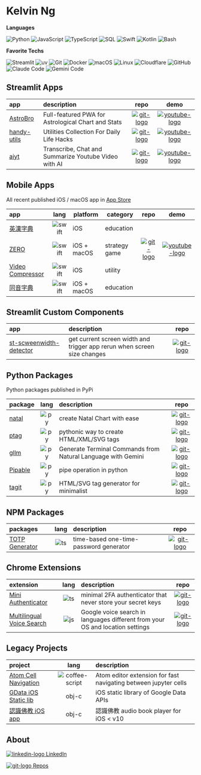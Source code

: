 # Kelvin Ng

**Languages**

<picture><source srcset="https://img.shields.io/badge/-Python-333?logo=Python" media="(prefers-color-scheme: dark)"><img src="https://img.shields.io/badge/-Python-e6e6e6?logo=Python" alt="Python"></picture>
<picture><source srcset="https://img.shields.io/badge/-JavaScript-333?logo=JavaScript" media="(prefers-color-scheme: dark)"><img src="https://img.shields.io/badge/-JavaScript-e6e6e6?logo=JavaScript" alt="JavaScript"></picture>
<picture><source srcset="https://img.shields.io/badge/-TypeScript-333?logo=TypeScript" media="(prefers-color-scheme: dark)"><img src="https://img.shields.io/badge/-TypeScript-e6e6e6?logo=TypeScript" alt="TypeScript"></picture>
<picture><source srcset="https://img.shields.io/badge/-SQL-333?logo=PostgreSQL" media="(prefers-color-scheme: dark)"><img src="https://img.shields.io/badge/-SQL-e6e6e6?logo=PostgreSQL" alt="SQL"></picture>
<picture><source srcset="https://img.shields.io/badge/-Swift-333?logo=Swift" media="(prefers-color-scheme: dark)"><img src="https://img.shields.io/badge/-Swift-e6e6e6?logo=Swift" alt="Swift"></picture>
<picture><source srcset="https://img.shields.io/badge/-Kotlin-333?logo=Kotlin" media="(prefers-color-scheme: dark)"><img src="https://img.shields.io/badge/-Kotlin-e6e6e6?logo=Kotlin" alt="Kotlin"></picture>
<picture><source srcset="https://img.shields.io/badge/-Bash-333?logo=GNU-Bash" media="(prefers-color-scheme: dark)"><img src="https://img.shields.io/badge/-Bash-e6e6e6?logo=GNU-Bash" alt="Bash"></picture>

**Favorite Techs**

<picture><source srcset="https://img.shields.io/badge/-Streamlit-333?logo=Streamlit" media="(prefers-color-scheme: dark)"><img src="https://img.shields.io/badge/-Streamlit-e6e6e6?logo=Streamlit" alt="Streamlit"></picture>
<picture><source srcset="https://img.shields.io/badge/-uv-333?logo=uv" media="(prefers-color-scheme: dark)"><img src="https://img.shields.io/badge/-uv-e6e6e6?logo=uv" alt="uv"></picture>
<picture><source srcset="https://img.shields.io/badge/-Git-333?logo=Git" media="(prefers-color-scheme: dark)"><img src="https://img.shields.io/badge/-Git-e6e6e6?logo=Git" alt="Git"></picture>
<picture><source srcset="https://img.shields.io/badge/-Docker-333?logo=Docker" media="(prefers-color-scheme: dark)"><img src="https://img.shields.io/badge/-Docker-e6e6e6?logo=Docker" alt="Docker"></picture>
<picture><source srcset="https://img.shields.io/badge/-macOS-333?logo=apple" media="(prefers-color-scheme: dark)"><img src="https://img.shields.io/badge/-macOS-e6e6e6?logo=apple" alt="macOS"></picture>
<picture><source srcset="https://img.shields.io/badge/-Linux-333?logo=Linux" media="(prefers-color-scheme: dark)"><img src="https://img.shields.io/badge/-Linux-e6e6e6?logo=Linux" alt="Linux"></picture>
<picture><source srcset="https://img.shields.io/badge/-Cloudflare-333?logo=Cloudflare" media="(prefers-color-scheme: dark)"><img src="https://img.shields.io/badge/-Cloudflare-e6e6e6?logo=Cloudflare" alt="Cloudflare"></picture>
<picture><source srcset="https://img.shields.io/badge/-GitHub-333?logo=GitHub" media="(prefers-color-scheme: dark)"><img src="https://img.shields.io/badge/-GitHub-e6e6e6?logo=GitHub" alt="GitHub"></picture>
<picture><source srcset="https://img.shields.io/badge/-Claude_Code-333?logo=Claude" media="(prefers-color-scheme: dark)"><img src="https://img.shields.io/badge/-Claude_Code-e6e6e6?logo=Claude" alt="Claude Code"></picture>
<picture><source srcset="https://img.shields.io/badge/-Gemini-333?logo=googleGemini" media="(prefers-color-scheme: dark)"><img src="https://img.shields.io/badge/-Gemini-e6e6e6?logo=googleGemini" alt="Gemini Code"></picture>

## Streamlit Apps

| app          | description                                           |            repo             | demo |
|:------------ |:----------------------------------------------------- |:---------------------------:| :---: |
| [AstroBro]   | Full-featured PWA for Astrological Chart and Stats    | [![git-logo]][astrobro-git] | [![youtube-logo]][astrobro-demo] |
| [handy-utils]| Utilities Collection For Daily Life Hacks             |  [![git-logo]][handy-utils-repo]  | [![youtube-logo]][handy-utils-demo] |
| [aiyt]       | Transcribe, Chat and Summarize Youtube Video with AI  |  [![git-logo]][aiyt-git]  | [![youtube-logo]][aiyt-demo] |

## Mobile Apps

All recent published iOS / macOS app in [App Store]

| app                |   lang   | platform    | category      |           repo           | demo |
|:------------------ |:--------:| ----------- | ------------- |:------------------------:| :---: |
| [英漢字典]         | ![swift] | iOS         | education     |                          |  |
| [ZERO]             | ![swift] | iOS + macOS | strategy game | [![git-logo]][zero-game] | [![youtube-logo]][zero-demo] |
| [Video Compressor] | ![swift] | iOS         | utility       |                          |  |
| [同音字典]         | ![swift] | iOS + macOS | education     |                          |  |

## Streamlit Custom Components

| app                        | description                                                             |             repo             |
|:-------------------------- |:----------------------------------------------------------------------- |:----------------------------:|
| [st-scweenwidth-detector]  | get current screen width and trigger app rerun when screen size changes | [![git-logo]][st-screen-git] |

## Python Packages

Python packages published in PyPi

| package       | lang  | description                                                                                       |              repo              |
| :------------ | :---: | :------------------------------------------------------------------------------------------------ | :----------------------------: |
| [natal]       | ![py] | create Natal Chart with ease                                                                      |    [![git-logo]][natal-git]    |
| [ptag]        | ![py] | pythonic way to create HTML/XML/SVG tags                                                          |    [![git-logo]][ptag-git]     |
| [gllm]        | ![py] | Generate Terminal Commands from Natural Language with Gemini |    [![git-logo]][gllm-git]     |
| [Pipable]     | ![py] | pipe operation in python                                                                          |   [![git-logo]][pipable-git]   |
| [tagit]       | ![py] | HTML/SVG tag generator for minimalist                                                             |    [![git-logo]][tagit-git]    |

## NPM Packages

| packages         | lang  | description                            |           repo           |
| :--------------- | :---: | :------------------------------------- | :----------------------: |
| [TOTP Generator] | ![ts] | time-based one-time-password generator | [![git-logo]][totp-auth] |

## Chrome Extensions

| extension                   | lang  | description                                                                   |                     repo                      |
| :-------------------------- | :---: | :---------------------------------------------------------------------------- | :-------------------------------------------: |
| [Mini Authenticator]        | ![ts] | minimal 2FA authenticator that never store your secret keys                   |           [![git-logo]][mini-auth]            |
| [Multilingual Voice Search] | ![js] | Google voice search in languages different from your OS and location settings |        [![git-logo]][voice-search-crx]        |

## Legacy Projects

| project                           |       lang       | description                                                     |
| :-------------------------------- | :--------------: | :-------------------------------------------------------------- |
| [Atom Cell Navigation]            | ![coffee-script] | Atom editor extension for fast navigating between jupyter cells |
| [GData iOS Static lib]            |      obj-c       | iOS static library of Google Data APIs                          |
| [認識佛教 iOS app][buddhism-objc] |      obj-c       | 認識佛教 audio book player for iOS < v10                        |

## About

[![linkedin-logo] LinkedIn][linkedin]

[![git-logo] Repos][github]

[aiyt-git]: https://github.com/hoishing/aiyt
[aiyt]: https://pypi.org/project/aiyt/
[aiyt-demo]: https://www.youtube.com/watch?v=RMkSsaQzM64
[App Store]: https://apps.apple.com/hk/developer/fbm/id371152397
[astrobro-demo]: https://www.youtube.com/watch?v=EiYYA4mysoQ
[astrobro-git]: https://github.com/hoishing/astrobro
[AstroBro]: https://hoishing.github.io/astrobro
[Atom Cell Navigation]: https://github.com/hoishing/cell-navigation
[buddhism-objc]: https://github.com/hoishing/buddhism-objc
[coffee-script]: https://api.iconify.design/cib/coffeescript.svg?color=%235999FF&width=20
[GData iOS Static lib]: https://github.com/hoishing/GData-iOS-Static-Library-1.12
[git-logo]: https://api.iconify.design/bi/github.svg?color=%236FD886&width=20
[github]: https://github.com/hoishing
[gllm-git]: https://github.com/hoishing/gllm
[gllm]: https://pypi.org/project/gllm-cli
[handy-utils-demo]: https://www.youtube.com/playlist?list=PLArY4Nwd1hQsTqHXmCYyeZmcp9xTapv8J
[handy-utils-repo]: https://github.com/hoishing/handy-utils
[handy-utils]: https://handy.kng2.cc
[js]: https://api.iconify.design/logos/javascript.svg?width=20
[linkedin-logo]: https://api.iconify.design/devicon/linkedin.svg?width=20
[linkedin]: https://www.linkedin.com/in/hoishing
[Mini Authenticator]: https://chrome.google.com/webstore/detail/mini-authenticator/nmhjblhloefhbhgbfkdgdpjabaocnhha
[mini-auth]: https://github.com/hoishing/mini-authenticator
[Multilingual Voice Search]: https://chrome.google.com/webstore/detail/multilingual-voice-search/ecfkiahgkikgihfhkmpggilephnaaidm
[natal-git]: https://github.com/hoishing/natal
[natal]: https://pypi.org/project/natal
[pipable-git]: https://github.com/hoishing/pipable
[pipable]: https://pypi.org/project/pipable
[ptag-git]: https://github.com/hoishing/ptag
[ptag]: https://pypi.org/project/ptag
[py]: https://api.iconify.design/logos/python.svg?width=20
[st-screen-git]: https://github.com/hoishing/st-screenwidth-detector
[st-scweenwidth-detector]: https://pypi.org/project/st-screenwidth-detector/
[swift]: https://api.iconify.design/logos/swift.svg?width=20
[tagit-git]: https://github.com/hoishing/tagit
[tagit]: https://pypi.org/project/tagit
[TOTP Generator]: https://www.npmjs.com/package/totp-auth
[totp-auth]: https://github.com/hoishing/totp-auth
[ts]: https://api.iconify.design/logos/typescript-icon.svg?width=20
[Video Compressor]: https://apps.apple.com/hk/app/video-compressor/id482465886
[voice-search-crx]: https://github.com/hoishing/multilingual-voice-search
[youtube-logo]: https://api.iconify.design/bi:youtube.svg?color=%23ff4242&width=20
[zero-game]: https://github.com/hoishing/zero-game
[ZERO]: https://apps.apple.com/hk/app/zero-tbs/id1399856976
[zero-demo]: https://www.youtube.com/watch?v=w9o-ijtwV38
[同音字典]: https://apps.apple.com/hk/app/%E5%90%8C%E9%9F%B3%E5%AD%97%E5%85%B8/id956045098
[英漢字典]: https://apps.apple.com/hk/app/%E8%8B%B1%E6%BC%A2%E5%AD%97%E5%85%B8-ec-dict/id371152394

